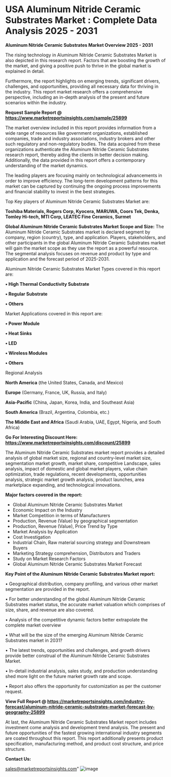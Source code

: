 # USA Aluminum Nitride Ceramic Substrates Market : Complete Data Analysis 2025 - 2031

<Strong> Aluminum Nitride Ceramic Substrates Market Overview 2025 - 2031</strong>

The rising technology in Aluminum Nitride Ceramic Substrates Market is also depicted in this research report. Factors that are boosting the growth of the market, and giving a positive push to thrive in the global market is explained in detail.

Furthermore, the report highlights on emerging trends, significant drivers, challenges, and opportunities, providing all necessary data for thriving in the industry. This report market research offers a comprehensive perspective, including an in-depth analysis of the present and future scenarios within the industry.

<strong>Request Sample Report @ <a href=https://www.marketreportsinsights.com/sample/25899>https://www.marketreportsinsights.com/sample/25899</a></strong>

The market overview included in this report provides information from a wide range of resources like government organizations, established companies, trade and industry associations, industry brokers and other such regulatory and non-regulatory bodies. The data acquired from these organizations authenticate the Aluminum Nitride Ceramic Substrates research report, thereby aiding the clients in better decision making. Additionally, the data provided in this report offers a contemporary understanding of the market dynamics.

The leading players are focusing mainly on technological advancements in order to improve efficiency. The long-term development patterns for this market can be captured by continuing the ongoing process improvements and financial stability to invest in the best strategies.

Top Key players of Aluminum Nitride Ceramic Substrates Market are:

<strong>Toshiba Materials, Rogers Corp, Kyocera, MARUWA, Coors Tek, Denka, Tomley Hi-tech, MTI Corp, LEATEC Fine Ceramics, Surmet</strong>

<strong><b>Global Aluminum Nitride Ceramic Substrates Market Scope and Size:</b></strong>
The Aluminum Nitride Ceramic Substrates market is declared segment by company, region (country), type, and application. Players, stakeholders, and other participants in the global Aluminum Nitride Ceramic Substrates market will gain the market scope as they use the report as a powerful resource. The segmental analysis focuses on revenue and product by type and application and the forecast period of 2025-2031.

Aluminum Nitride Ceramic Substrates Market Types covered in this report are:

<strong>• High Thermal Conductivity Substrate

• Regular Substrate

• Others</strong>

Market Applications covered in this report are:

<strong>• Power Module

• Heat Sinks

• LED

• Wireless Modules

• Others</strong> 

Regional Analysis

<strong>North America</strong> (the United States, Canada, and Mexico)

<strong>Europe</strong> (Germany, France, UK, Russia, and Italy)

<strong>Asia-Pacific</strong> (China, Japan, Korea, India, and Southeast Asia)

<strong>South America</strong> (Brazil, Argentina, Colombia, etc.)

<strong>The Middle East and Africa</strong> (Saudi Arabia, UAE, Egypt, Nigeria, and South Africa)

<strong>Go For Interesting Discount Here: <a href=https://www.marketreportsinsights.com/discount/25899>https://www.marketreportsinsights.com/discount/25899</a></strong>

The Aluminum Nitride Ceramic Substrates market report provides a detailed analysis of global market size, regional and country-level market size, segmentation market growth, market share, competitive Landscape, sales analysis, impact of domestic and global market players, value chain optimization, trade regulations, recent developments, opportunities analysis, strategic market growth analysis, product launches, area marketplace expanding, and technological innovations.

<strong><b>Major factors covered in the report:</b></strong>
<ul>
  <li>Global Aluminum Nitride Ceramic Substrates Market </li>
  <li>Economic Impact on the Industry</li>
  <li>Market Competition in terms of Manufacturers</li>
  <li>Production, Revenue (Value) by geographical segmentation</li>
  <li>Production, Revenue (Value), Price Trend by Type</li>
  <li>Market Analysis by Application</li>
  <li>Cost Investigation</li>
  <li>Industrial Chain, Raw material sourcing strategy and Downstream Buyers</li>
  <li>Marketing Strategy comprehension, Distributors and Traders</li>
  <li>Study on Market Research Factors</li>
  <li>Global Aluminum Nitride Ceramic Substrates Market Forecast</li>
</ul>

<strong><b>Key Point of the Aluminum Nitride Ceramic Substrates Market report:</b></strong>

• Geographical distribution, company profiling, and various other market segmentation are provided in the report.

• For better understanding of the global Aluminum Nitride Ceramic Substrates market status, the accurate market valuation which comprises of size, share, and revenue are also covered.

• Analysis of the competitive dynamic factors better extrapolate the complete market overview

• What will be the size of the emerging Aluminum Nitride Ceramic Substrates market in 2031?

• The latest trends, opportunities and challenges, and growth drivers provide better construal of the Aluminum Nitride Ceramic Substrates Market.

• In-detail industrial analysis, sales study, and production understanding shed more light on the future market growth rate and scope.

• Report also offers the opportunity for customization as per the customer request.

<strong><b>View Full Report @ <a href=https://marketreportsinsights.com/industry-forecast/aluminum-nitride-ceramic-substrates-market-forecast-by-geography-25899>https://marketreportsinsights.com/industry-forecast/aluminum-nitride-ceramic-substrates-market-forecast-by-geography-25899</a></b></strong>


At last, the Aluminum Nitride Ceramic Substrates Market report includes investment come analysis and development trend analysis. The present and future opportunities of the fastest growing international industry segments are coated throughout this report. This report additionally presents product specification, manufacturing method, and product cost structure, and price structure.

<strong>Contact Us:</strong>

sales@marketreportsinsights.com"
![image](https://github.com/user-attachments/assets/2995df23-81a2-43bb-bffb-9b75a31333e1)
